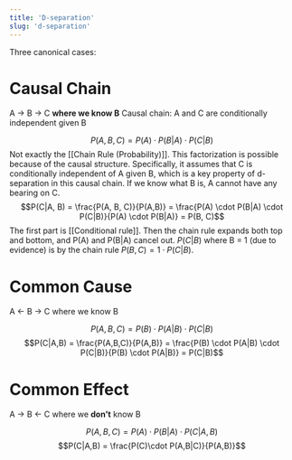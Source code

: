 ```yaml
---
title: 'D-separation'
slug: 'd-separation'
---
```


Three canonical cases:

# Causal Chain

A -> B -> C **where we know B**
Causal chain: A and C are conditionally independent given B

$$P(A, B, C) = P(A) \cdot P(B|A) \cdot P(C|B)$$
Not exactly the [[Chain Rule (Probability)]]. This factorization is possible because of the causal structure. Specifically, it assumes that C is conditionally independent of A given B, which is a key property of d-separation in this causal chain. If we know what B is, A cannot have any bearing on C. 
$$P(C|A, B) = \frac{P(A, B, C)}{P(A,B)} = \frac{P(A) \cdot P(B|A) \cdot P(C|B)}{P(A) \cdot P(B|A)} = P(B, C)$$
The first part is [[Conditional rule]]. Then the chain rule expands both top and bottom, and P(A) and P(B|A) cancel out. $P(C|B)$ where B = 1 (due to evidence) is by the chain rule $P(B,C) = 1 \cdot P(C|B)$.
# Common Cause
A <- B -> C where we know B

$$P(A,B,C) = P(B) \cdot P(A|B) \cdot P(C|B)$$
$$P(C|A,B) = \frac{P(A,B,C)}{P(A,B)} = \frac{P(B) \cdot P(A|B) \cdot P(C|B)}{P(B) \cdot P(A|B)} = P(C|B)$$

# Common Effect
A -> B <- C where we **don't** know B

$$P(A,B,C) = P(A) \cdot P(B|A) \cdot P(C|A, B)$$
$$P(C|A,B) = \frac{P(C)\cdot P(A,B|C)}{P(A,B)}$$